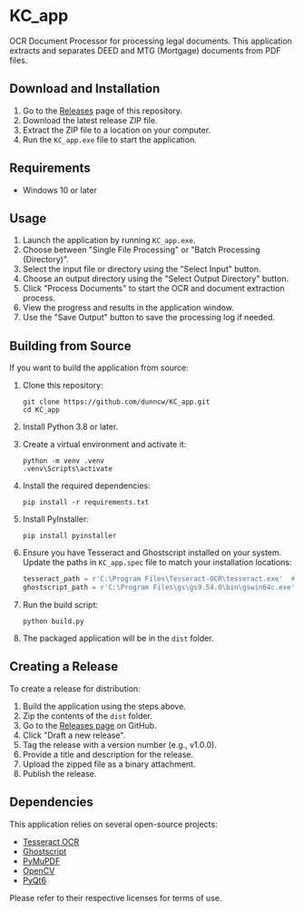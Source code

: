 # KC_app

OCR Document Processor for processing legal documents. This application extracts and separates DEED and MTG (Mortgage) documents from PDF files.

## Download and Installation

1. Go to the [Releases](https://github.com/dunncw/KC_app/releases) page of this repository.
2. Download the latest release ZIP file.
3. Extract the ZIP file to a location on your computer.
4. Run the `KC_app.exe` file to start the application.

## Requirements

- Windows 10 or later

## Usage

1. Launch the application by running `KC_app.exe`.
2. Choose between "Single File Processing" or "Batch Processing (Directory)".
3. Select the input file or directory using the "Select Input" button.
4. Choose an output directory using the "Select Output Directory" button.
5. Click "Process Documents" to start the OCR and document extraction process.
6. View the progress and results in the application window.
7. Use the "Save Output" button to save the processing log if needed.

## Building from Source

If you want to build the application from source:

1. Clone this repository:
   ```
   git clone https://github.com/dunncw/KC_app.git
   cd KC_app
   ```

2. Install Python 3.8 or later.

3. Create a virtual environment and activate it:
   ```
   python -m venv .venv
   .venv\Scripts\activate
   ```

4. Install the required dependencies:
   ```
   pip install -r requirements.txt
   ```

5. Install PyInstaller:
   ```
   pip install pyinstaller
   ```

6. Ensure you have Tesseract and Ghostscript installed on your system. Update the paths in `KC_app.spec` file to match your installation locations:
   ```python
   tesseract_path = r'C:\Program Files\Tesseract-OCR\tesseract.exe'  # Update this path
   ghostscript_path = r'C:\Program Files\gs\gs9.54.0\bin\gswin64c.exe'  # Update this path
   ```

7. Run the build script:
   ```
   python build.py
   ```

8. The packaged application will be in the `dist` folder.

## Creating a Release

To create a release for distribution:

1. Build the application using the steps above.
2. Zip the contents of the `dist` folder.
3. Go to the [Releases page](https://github.com/dunncw/KC_app/releases) on GitHub.
4. Click "Draft a new release".
5. Tag the release with a version number (e.g., v1.0.0).
6. Provide a title and description for the release.
7. Upload the zipped file as a binary attachment.
8. Publish the release.

## Dependencies

This application relies on several open-source projects:

- [Tesseract OCR](https://github.com/tesseract-ocr/tesseract)
- [Ghostscript](https://www.ghostscript.com/)
- [PyMuPDF](https://github.com/pymupdf/PyMuPDF)
- [OpenCV](https://opencv.org/)
- [PyQt6](https://www.riverbankcomputing.com/software/pyqt/)

Please refer to their respective licenses for terms of use.